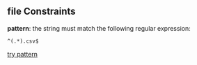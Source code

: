 ## file Constraints

**pattern**: the string must match the following regular expression: 

```regexp
^(.*).csv$
```

[try pattern](https://regexr.com/?expression=%5E\(.\*\).csv%24 "try regular expression with regexr.com")
